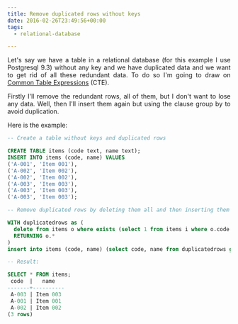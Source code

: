 ```yaml
---
title: Remove duplicated rows without keys
date: 2016-02-26T23:49:56+00:00
tags:
  - relational-database

---
```

<p style="text-align: justify">
  Let's say we have a table in a relational database (for this example I use Postgresql 9.3) without any key and we have duplicated data and we want to get rid of all these redundant data. To do so I'm going to draw on <a href="http://www.postgresql.org/docs/current/static/queries-with.html" target="_blank">Common Table Expressions</a> (CTE).
</p>

<p style="text-align: justify">
  Firstly I'll remove the redundant rows, all of them, but I don't want to lose any data. Well, then I'll insert them again but using the clause group by to avoid duplication.
</p>

<p style="text-align: justify">
  Here is the example:
</p>

```sql
-- Create a table without keys and duplicated rows

CREATE TABLE items (code text, name text);
INSERT INTO items (code, name) VALUES 
('A-001', 'Item 001'), 
('A-002', 'Item 002'), 
('A-002', 'Item 002'), 
('A-003', 'Item 003'), 
('A-003', 'Item 003'), 
('A-003', 'Item 003');

-- Remove duplicated rows by deleting them all and then inserting them without duplications

WITH duplicatedrows as (
  delete from items o where exists (select 1 from items i where o.code = i.code and o.name = i.name group by i.code, i.name)
  RETURNING o.*
)
insert into items (code, name) (select code, name from duplicatedrows group by code, name);

-- Result:

SELECT * FROM items;
 code  |   name   
-------+----------
 A-003 | Item 003
 A-001 | Item 001
 A-002 | Item 002
(3 rows)
```
